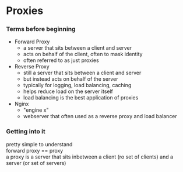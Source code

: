 # Proxies

### Terms before beginning
- Forward Proxy
  - a server that sits between a client and server
  - acts on behalf of the client, often to mask identity
  - often referred to as just proxies
- Reverse Proxy
  - still a server that sits between a client and server
  - but instead acts on behalf of the server
  - typically for logging, load balancing, caching
  - helps reduce load on the server itself
  - load balancing is the best application of proxies
- Nginx
  - "engine x"
  - webserver that often used as a reverse proxy and load balancer

### Getting into it
pretty simple to understand \
forward proxy == proxy \
a proxy is a server that sits inbetween a client (ro set of clients) and a server (or set of servers)
